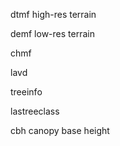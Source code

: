 

dtmf
high-res terrain


demf 
low-res terrain



chmf


lavd


treeinfo


lastreeclass


cbh canopy base height